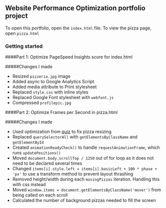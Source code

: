 ## Website Performance Optimization portfolio project

To open this portfolio, open the ```index.html``` file. To view the pizza page, open ```pizza.html```

### Getting started

####Part 1: Optimize PageSpeed Insights score for index.html

#####Changes I made

* Resized ```pizzeria.jpg``` image
* Added async to Google Analytics Script
* Added media attribute to Print stylesheet
* Replaced ```style.css``` with inline styles
* Replaced Google Font stylesheet with ```webfont.js```
* Compressed ```profilepic.jpg```

####Part 2: Optimize Frames per Second in pizza.html

#####Changes I made

* Used optimization from [quiz](https://www.udacity.com/course/viewer#!/c-ud860-nd/l-4147498575/e-4154208580/m-4240308553) to fix pizza resizing
* Replaced ```querySelectorAll``` with ```getElementsByClassName``` and ```getElementById```
* Created ```animationReadyCheck()``` to handle ```requestAnimationFrame```, which runs ```updatePositions()```
* Moved ```document.body.scrollTop / 1250``` out of for loop as it does not need to be declared several times
* Changed ```items[i].style.left = items[i].basicLeft + 100 * phase + 'px'``` to use a transform method to prevent layout thrashing
* Removed height/width during each ```movingPizzas``` iteration. Handling this with css instead
* Moved ```window.items = document.getElementsByClassName('mover')``` from being called on each scroll
* Calculated the number of background pizzas needed to fill the screen
